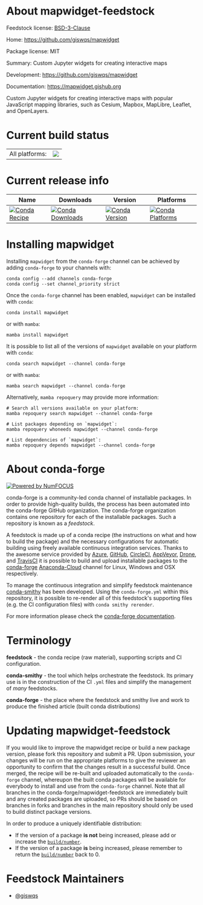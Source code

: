 About mapwidget-feedstock
=========================

Feedstock license: [BSD-3-Clause](https://github.com/conda-forge/mapwidget-feedstock/blob/main/LICENSE.txt)

Home: https://github.com/giswqs/mapwidget

Package license: MIT

Summary: Custom Jupyter widgets for creating interactive maps

Development: https://github.com/giswqs/mapwidget

Documentation: https://mapwidget.gishub.org

Custom Jupyter widgets for creating interactive maps with popular JavaScript mapping libraries, such as Cesium, Mapbox, MapLibre, Leaflet, and OpenLayers.

Current build status
====================


<table><tr><td>All platforms:</td>
    <td>
      <a href="https://dev.azure.com/conda-forge/feedstock-builds/_build/latest?definitionId=18917&branchName=main">
        <img src="https://dev.azure.com/conda-forge/feedstock-builds/_apis/build/status/mapwidget-feedstock?branchName=main">
      </a>
    </td>
  </tr>
</table>

Current release info
====================

| Name | Downloads | Version | Platforms |
| --- | --- | --- | --- |
| [![Conda Recipe](https://img.shields.io/badge/recipe-mapwidget-green.svg)](https://anaconda.org/conda-forge/mapwidget) | [![Conda Downloads](https://img.shields.io/conda/dn/conda-forge/mapwidget.svg)](https://anaconda.org/conda-forge/mapwidget) | [![Conda Version](https://img.shields.io/conda/vn/conda-forge/mapwidget.svg)](https://anaconda.org/conda-forge/mapwidget) | [![Conda Platforms](https://img.shields.io/conda/pn/conda-forge/mapwidget.svg)](https://anaconda.org/conda-forge/mapwidget) |

Installing mapwidget
====================

Installing `mapwidget` from the `conda-forge` channel can be achieved by adding `conda-forge` to your channels with:

```
conda config --add channels conda-forge
conda config --set channel_priority strict
```

Once the `conda-forge` channel has been enabled, `mapwidget` can be installed with `conda`:

```
conda install mapwidget
```

or with `mamba`:

```
mamba install mapwidget
```

It is possible to list all of the versions of `mapwidget` available on your platform with `conda`:

```
conda search mapwidget --channel conda-forge
```

or with `mamba`:

```
mamba search mapwidget --channel conda-forge
```

Alternatively, `mamba repoquery` may provide more information:

```
# Search all versions available on your platform:
mamba repoquery search mapwidget --channel conda-forge

# List packages depending on `mapwidget`:
mamba repoquery whoneeds mapwidget --channel conda-forge

# List dependencies of `mapwidget`:
mamba repoquery depends mapwidget --channel conda-forge
```


About conda-forge
=================

[![Powered by
NumFOCUS](https://img.shields.io/badge/powered%20by-NumFOCUS-orange.svg?style=flat&colorA=E1523D&colorB=007D8A)](https://numfocus.org)

conda-forge is a community-led conda channel of installable packages.
In order to provide high-quality builds, the process has been automated into the
conda-forge GitHub organization. The conda-forge organization contains one repository
for each of the installable packages. Such a repository is known as a *feedstock*.

A feedstock is made up of a conda recipe (the instructions on what and how to build
the package) and the necessary configurations for automatic building using freely
available continuous integration services. Thanks to the awesome service provided by
[Azure](https://azure.microsoft.com/en-us/services/devops/), [GitHub](https://github.com/),
[CircleCI](https://circleci.com/), [AppVeyor](https://www.appveyor.com/),
[Drone](https://cloud.drone.io/welcome), and [TravisCI](https://travis-ci.com/)
it is possible to build and upload installable packages to the
[conda-forge](https://anaconda.org/conda-forge) [Anaconda-Cloud](https://anaconda.org/)
channel for Linux, Windows and OSX respectively.

To manage the continuous integration and simplify feedstock maintenance
[conda-smithy](https://github.com/conda-forge/conda-smithy) has been developed.
Using the ``conda-forge.yml`` within this repository, it is possible to re-render all of
this feedstock's supporting files (e.g. the CI configuration files) with ``conda smithy rerender``.

For more information please check the [conda-forge documentation](https://conda-forge.org/docs/).

Terminology
===========

**feedstock** - the conda recipe (raw material), supporting scripts and CI configuration.

**conda-smithy** - the tool which helps orchestrate the feedstock.
                   Its primary use is in the construction of the CI ``.yml`` files
                   and simplify the management of *many* feedstocks.

**conda-forge** - the place where the feedstock and smithy live and work to
                  produce the finished article (built conda distributions)


Updating mapwidget-feedstock
============================

If you would like to improve the mapwidget recipe or build a new
package version, please fork this repository and submit a PR. Upon submission,
your changes will be run on the appropriate platforms to give the reviewer an
opportunity to confirm that the changes result in a successful build. Once
merged, the recipe will be re-built and uploaded automatically to the
`conda-forge` channel, whereupon the built conda packages will be available for
everybody to install and use from the `conda-forge` channel.
Note that all branches in the conda-forge/mapwidget-feedstock are
immediately built and any created packages are uploaded, so PRs should be based
on branches in forks and branches in the main repository should only be used to
build distinct package versions.

In order to produce a uniquely identifiable distribution:
 * If the version of a package **is not** being increased, please add or increase
   the [``build/number``](https://docs.conda.io/projects/conda-build/en/latest/resources/define-metadata.html#build-number-and-string).
 * If the version of a package **is** being increased, please remember to return
   the [``build/number``](https://docs.conda.io/projects/conda-build/en/latest/resources/define-metadata.html#build-number-and-string)
   back to 0.

Feedstock Maintainers
=====================

* [@giswqs](https://github.com/giswqs/)

